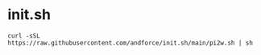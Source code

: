 # init.sh

```shell
curl -sSL https://raw.githubusercontent.com/andforce/init.sh/main/pi2w.sh | sh
```
